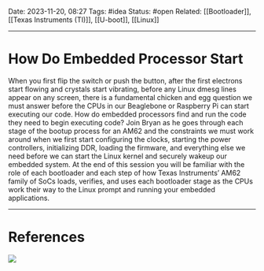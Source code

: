 Date: 2023-11-20, 08:27
Tags: #idea
Status: #open
Related: [[Bootloader]], [[Texas Instruments (TI)]], [[U-boot]], [[Linux]]

---
# How Do Embedded Processor Start

When you first flip the switch or push the button, after the first electrons start flowing and crystals start vibrating, before any Linux dmesg lines appear on any screen, there is a fundamental chicken and egg question we must answer before the CPUs in our Beaglebone or Raspberry Pi can start executing our code. How do embedded processors find and run the code they need to begin executing code? 
Join Bryan as he goes through each stage of the bootup process for an AM62 and the constraints we must work around when we first start configuring the clocks, starting the power controllers, initializing DDR, loading the firmware, and everything else we need before we can start the Linux kernel and securely wakeup our embedded system. 
At the end of this session you will be familiar with the role of each bootloader and each step of how Texas Instruments’ AM62 family of SoCs loads, verifies, and uses each bootloader stage as the CPUs work their way to the Linux prompt and running your embedded applications.



---
# References
![](https://www.youtube.com/watch?v=UvFG76qM6co)